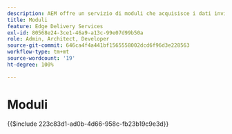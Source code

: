 ```yaml
---
description: AEM offre un servizio di moduli che acquisisce i dati inviati in un documento Microsoft Excel o Fogli Google.
title: Moduli
feature: Edge Delivery Services
exl-id: 80568e24-3ce1-46a9-a13c-99e07d99b50a
role: Admin, Architect, Developer
source-git-commit: 646ca4f4a441bf1565558002dcd6f96d3e228563
workflow-type: tm+mt
source-wordcount: '19'
ht-degree: 100%

---
```


# Moduli

{{$include 223c83d1-ad0b-4d66-958c-fb23b19c9e3d}}
